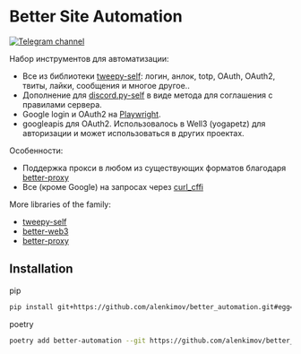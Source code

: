 # Better Site Automation
[![Telegram channel](https://img.shields.io/endpoint?url=https://runkit.io/damiankrawczyk/telegram-badge/branches/master?url=https://t.me/cum_insider)](https://t.me/cum_insider)

Набор инструментов для автоматизации:
- Все из библиотеки [tweepy-self](https://github.com/alenkimov/tweepy-self): логин, анлок, totp, OAuth, OAuth2, твиты, лайки, сообщения и многое другое..
- Дополнение для [discord.py-self](https://github.com/dolfies/discord.py-self) в виде метода для соглашения с правилами сервера.
- Google login и OAuth2 на [Playwright](https://github.com/microsoft/playwright).
- googleapis для OAuth2. Использовалось в Well3 (yogapetz) для авторизации и может использоваться в других проектах.

Особенности:
- Поддержка прокси в любом из существующих форматов благодаря [better-proxy](https://github.com/alenkimov/better_proxy)
- Все (кроме Google) на запросах через [curl_cffi](https://github.com/yifeikong/curl_cffi)

More libraries of the family:
- [tweepy-self](https://github.com/alenkimov/tweepy-self)
- [better-web3](https://github.com/alenkimov/better_web3)
- [better-proxy](https://github.com/alenkimov/better_proxy)

## Installation
pip
```bash
pip install git+https://github.com/alenkimov/better_automation.git#egg=better_automation
```

poetry
```bash
poetry add better-automation --git https://github.com/alenkimov/better_automation.git
```
